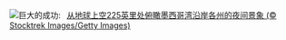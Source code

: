 ![](https://www.bing.com/th?id=OHR.OzoneEarth_ZH-CN0993915980_UHD.jpg&w=1000)巨大的成功:&nbsp;&ensp;[从地球上空225英里处俯瞰墨西哥湾沿岸各州的夜间景象 (© Stocktrek Images/Getty Images)](https://www.bing.com/th?id=OHR.OzoneEarth_ZH-CN0993915980_UHD.jpg)
<br><br/>
